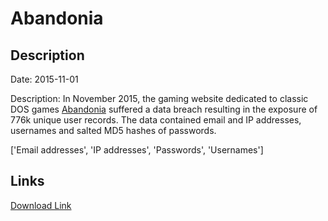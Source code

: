 # Abandonia

## Description

Date: 2015-11-01

Description:
In November 2015, the gaming website dedicated to classic DOS games <a href="http://www.abandonia.com" target="_blank" rel="noopener">Abandonia</a> suffered a data breach resulting in the exposure of 776k unique user records. The data contained email and IP addresses, usernames and salted MD5 hashes of passwords.


['Email addresses', 'IP addresses', 'Passwords', 'Usernames']

## Links

[Download Link](https://link-to.net/1229997/291.98087978735555/dynamic/?r=aHR0cHM6Ly93d3cubWVkaWFmaXJlLmNvbS92aWV3L3dDRWRIU1pIV283eHd6Vi9hYmFuZG9uaWEuY29tL2ZpbGU=)